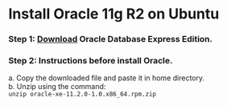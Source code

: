 # Install Oracle 11g R2 on Ubuntu

### Step 1: [Download](https://www.oracle.com/technetwork/database/database-technologies/express-edition/downloads/xe-prior-releases-5172097.html) Oracle Database Express Edition.

### Step 2: Instructions before install Oracle.
   a. Copy the downloaded file and paste it in home directory.  
   b. Unzip using the command:  
      ```unzip oracle-xe-11.2.0-1.0.x86_64.rpm.zip```

